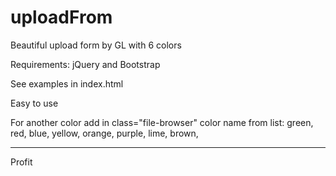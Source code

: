 # uploadFrom
Beautiful upload form by GL with 6 colors

Requirements:
jQuery and Bootstrap

See examples in index.html

Easy to use

For another color add in class="file-browser" color name from list:
green,
red,
blue,
yellow,
orange,
purple,
lime,
brown,




---
Profit
